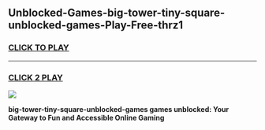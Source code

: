 
## Unblocked-Games-big-tower-tiny-square-unblocked-games-Play-Free-thrz1
<h3>
<a href="https://premium76.site?title=big-tower-tiny-square-unblocked-games&ref=23A">CLICK TO PLAY</a></h3>
<hr>

<h3>
<a href="https://premium76.site?title=big-tower-tiny-square-unblocked-games&ref=23A">CLICK 2 PLAY</a>
  
</h3>

<a href="https://premium76.site?title=big-tower-tiny-square-unblocked-games&ref=23A"><img src="https://clearcache.store/games.png"></a>


**big-tower-tiny-square-unblocked-games games unblocked: Your Gateway to Fun and Accessible Online Gaming**
